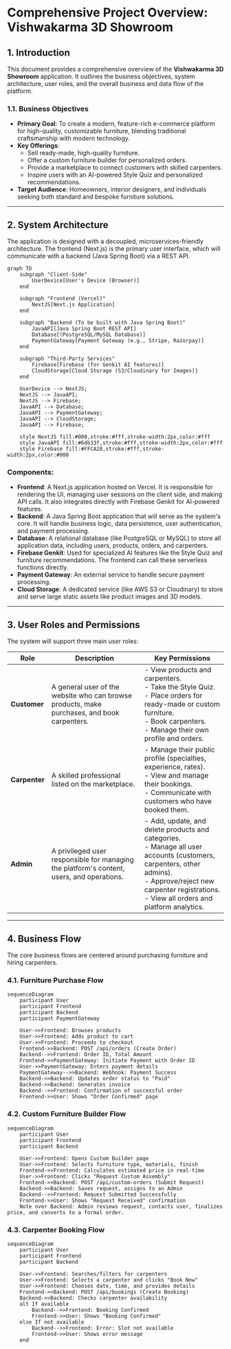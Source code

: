 # Comprehensive Project Overview: Vishwakarma 3D Showroom

## 1. Introduction

This document provides a comprehensive overview of the **Vishwakarma 3D Showroom** application. It outlines the business objectives, system architecture, user roles, and the overall business and data flow of the platform.

### 1.1. Business Objectives

- **Primary Goal**: To create a modern, feature-rich e-commerce platform for high-quality, customizable furniture, blending traditional craftsmanship with modern technology.
- **Key Offerings**:
  - Sell ready-made, high-quality furniture.
  - Offer a custom furniture builder for personalized orders.
  - Provide a marketplace to connect customers with skilled carpenters.
  - Inspire users with an AI-powered Style Quiz and personalized recommendations.
- **Target Audience**: Homeowners, interior designers, and individuals seeking both standard and bespoke furniture solutions.

---

## 2. System Architecture

The application is designed with a decoupled, microservices-friendly architecture. The frontend (Next.js) is the primary user interface, which will communicate with a backend (Java Spring Boot) via a REST API.

```mermaid
graph TD
    subgraph "Client-Side"
        UserDevice[User's Device (Browser)]
    end

    subgraph "Frontend (Vercel)"
        NextJS[Next.js Application]
    end

    subgraph "Backend (To be built with Java Spring Boot)"
        JavaAPI[Java Spring Boot REST API]
        Database[(PostgreSQL/MySQL Database)]
        PaymentGateway[Payment Gateway (e.g., Stripe, Razorpay)]
    end

    subgraph "Third-Party Services"
        Firebase[Firebase (for Genkit AI features)]
        CloudStorage[Cloud Storage (S3/Cloudinary for Images)]
    end

    UserDevice --> NextJS;
    NextJS --> JavaAPI;
    NextJS --> Firebase;
    JavaAPI --> Database;
    JavaAPI --> PaymentGateway;
    JavaAPI --> CloudStorage;
    JavaAPI --> Firebase;

    style NextJS fill:#000,stroke:#fff,stroke-width:2px,color:#fff
    style JavaAPI fill:#6db33f,stroke:#fff,stroke-width:2px,color:#fff
    style Firebase fill:#FFCA28,stroke:#fff,stroke-width:2px,color:#000
```

### Components:

- **Frontend**: A Next.js application hosted on Vercel. It is responsible for rendering the UI, managing user sessions on the client side, and making API calls. It also integrates directly with Firebase Genkit for AI-powered features.
- **Backend**: A Java Spring Boot application that will serve as the system's core. It will handle business logic, data persistence, user authentication, and payment processing.
- **Database**: A relational database (like PostgreSQL or MySQL) to store all application data, including users, products, orders, and carpenters.
- **Firebase Genkit**: Used for specialized AI features like the Style Quiz and furniture recommendations. The frontend can call these serverless functions directly.
- **Payment Gateway**: An external service to handle secure payment processing.
- **Cloud Storage**: A dedicated service (like AWS S3 or Cloudinary) to store and serve large static assets like product images and 3D models.

---

## 3. User Roles and Permissions

The system will support three main user roles:

| Role        | Description                                                                                              | Key Permissions                                                                                                                                                              |
|-------------|----------------------------------------------------------------------------------------------------------|------------------------------------------------------------------------------------------------------------------------------------------------------------------------------|
| **Customer**  | A general user of the website who can browse products, make purchases, and book carpenters.                | - View products and carpenters.<br/>- Take the Style Quiz.<br/>- Place orders for ready-made or custom furniture.<br/>- Book carpenters.<br/>- Manage their own profile and orders. |
| **Carpenter** | A skilled professional listed on the marketplace.                                                          | - Manage their public profile (specialties, experience, rates).<br/>- View and manage their bookings.<br/>- Communicate with customers who have booked them.                       |
| **Admin**     | A privileged user responsible for managing the platform's content, users, and operations.                  | - Add, update, and delete products and categories.<br/>- Manage all user accounts (customers, carpenters, other admins).<br/>- Approve/reject new carpenter registrations.<br/>- View all orders and platform analytics. |

---

## 4. Business Flow

The core business flows are centered around purchasing furniture and hiring carpenters.

### 4.1. Furniture Purchase Flow

```mermaid
sequenceDiagram
    participant User
    participant Frontend
    participant Backend
    participant PaymentGateway

    User->>Frontend: Browses products
    User->>Frontend: Adds product to cart
    User->>Frontend: Proceeds to checkout
    Frontend->>Backend: POST /api/orders (Create Order)
    Backend-->>Frontend: Order ID, Total Amount
    Frontend->>PaymentGateway: Initiate Payment with Order ID
    User->>PaymentGateway: Enters payment details
    PaymentGateway-->>Backend: Webhook: Payment Success
    Backend->>Backend: Updates order status to "Paid"
    Backend->>Backend: Generates invoice
    Backend-->>Frontend: Confirmation of successful order
    Frontend->>User: Shows "Order Confirmed" page
```

### 4.2. Custom Furniture Builder Flow

```mermaid
sequenceDiagram
    participant User
    participant Frontend
    participant Backend

    User->>Frontend: Opens Custom Builder page
    User->>Frontend: Selects furniture type, materials, finish
    Frontend->>Frontend: Calculates estimated price in real-time
    User->>Frontend: Clicks "Request Custom Assembly"
    Frontend->>Backend: POST /api/custom-orders (Submit Request)
    Backend->>Backend: Saves request, assigns to an Admin
    Backend-->>Frontend: Request Submitted Successfully
    Frontend->>User: Shows "Request Received" confirmation
    Note over Backend: Admin reviews request, contacts user, finalizes price, and converts to a formal order.
```

### 4.3. Carpenter Booking Flow

```mermaid
sequenceDiagram
    participant User
    participant Frontend
    participant Backend

    User->>Frontend: Searches/filters for carpenters
    User->>Frontend: Selects a carpenter and clicks "Book Now"
    User->>Frontend: Chooses date, time, and provides details
    Frontend->>Backend: POST /api/bookings (Create Booking)
    Backend->>Backend: Checks carpenter availability
    alt If available
        Backend-->>Frontend: Booking Confirmed
        Frontend->>User: Shows "Booking Confirmed"
    else If not available
        Backend-->>Frontend: Error: Slot not available
        Frontend->>User: Shows error message
    end
```
